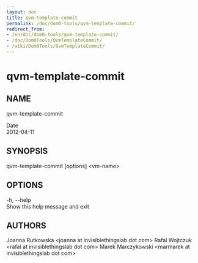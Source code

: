 ```yaml
---
layout: doc
title: qvm-template-commit
permalink: /doc/dom0-tools/qvm-template-commit/
redirect_from:
- /en/doc/dom0-tools/qvm-template-commit/
- /doc/Dom0Tools/QvmTemplateCommit/
- /wiki/Dom0Tools/QvmTemplateCommit/
---
```


qvm-template-commit
===================

NAME
----

qvm-template-commit

Date  
2012-04-11

SYNOPSIS
--------

qvm-template-commit [options] \<vm-name\>

OPTIONS
-------

-h, --help  
Show this help message and exit

AUTHORS
-------

Joanna Rutkowska \<joanna at invisiblethingslab dot com\>
Rafal Wojtczuk \<rafal at invisiblethingslab dot com\>
Marek Marczykowski \<marmarek at invisiblethingslab dot com\>
